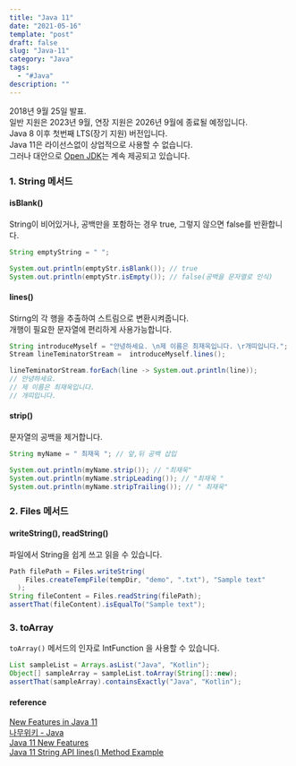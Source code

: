 ```yaml
---
title: "Java 11"
date: "2021-05-16"
template: "post"
draft: false
slug: "Java-11"
category: "Java"
tags:
  - "#Java"
description: ""
---
```


2018년 9월 25일 발표.  
일반 지원은 2023년 9월, 연장 지원은 2026년 9월에 종료될 예정입니다.  
Java 8 이후 첫번째 LTS(장기 지원) 버전입니다.  
Java 11은 라이선스없이 상업적으로 사용할 수 없습니다.  
그러나 대안으로 [Open JDK](https://jdk.java.net/11/)는 계속 제공되고 있습니다.

### 1. String 메서드

#### isBlank()

String이 비어있거나, 공백만을 포함하는 경우 true, 그렇지 않으면 false를 반환합니다.

```Java
String emptyString = " ";

System.out.println(emptyStr.isBlank()); // true
System.out.println(emptyStr.isEmpty()); // false(공백을 문자열로 인식)
```

#### lines()

Stirng의 각 행을 추출하여 스트림으로 변환시켜줍니다.  
개행이 필요한 문자열에 편리하게 사용가능합니다.

```Java
String introduceMyself = "안녕하세요. \n제 이름은 최재욱입니다. \r개띠입니다.";
Stream lineTeminatorStream =  introduceMyself.lines();

lineTeminatorStream.forEach(line -> System.out.println(line));
// 안녕하세요. 
// 제 이름은 최재욱입니다. 
// 개띠입니다.
```

#### strip()

문자열의 공백을 제거합니다.

```Java
String myName = " 최재욱 "; // 앞,뒤 공백 삽입

System.out.println(myName.strip()); // "최재욱"
System.out.println(myName.stripLeading()); // "최재욱 "
System.out.println(myName.stripTrailing()); // " 최재욱"
```

### 2. Files 메서드

#### writeString(), readString()

파일에서 String을 쉽게 쓰고 읽을 수 있습니다.

```Java
Path filePath = Files.writeString(
    Files.createTempFile(tempDir, "demo", ".txt"), "Sample text"
  );
String fileContent = Files.readString(filePath);
assertThat(fileContent).isEqualTo("Sample text");
```

### 3. toArray

`toArray()` 메서드의 인자로 IntFunction 을 사용할 수 있습니다.

```Java
List sampleList = Arrays.asList("Java", "Kotlin");
Object[] sampleArray = sampleList.toArray(String[]::new);
assertThat(sampleArray).containsExactly("Java", "Kotlin");
```

#### reference

[New Features in Java 11](https://www.baeldung.com/java-11-new-features)  
[나무위키 - Java](https://namu.wiki/w/Java)  
[Java 11 New Features](https://umanking.github.io/2019/07/25/java-jdk11-feature/)  
[Java 11 String API lines() Method Example](https://www.javaprogramto.com/2019/05/java-11-string-lines.html)
